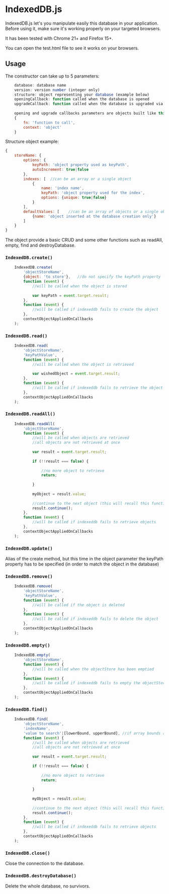 IndexedDB.js
============

IndexedDB.js let's you manipulate easily this database in your application. Before using it, make sure it's working properly on your targeted browsers.

It has been tested with Chrome 21+ and Firefox 15+.

You can open the test.html file to see it works on your browsers.

Usage
-----
The constructor can take up to 5 parameters:
```javascript
	database: database name
	version: version number (integer only)
	structure: object representing your database (example below)
	openingCallback: function called when the database is opened
	upgradeCallback: function called when the database is upgraded via the old way using setVersion() (like in chrome)
	
	opening and upgrade callbacks parameters are objects built like this:
	{
		fn: 'function to call',
		context: 'object'
	}
```
Structure object example:
```javascript
{
	storeName: {
		options: {
			keyPath: 'object property used as keyPath',
			autoIncrement: true|false
		},
		indexes: [	//can be an array or a single object
			{
				name: 'index name',
				keyPath: 'object property used for the index',
				options: {unique: true|false}
			}
		],
		defaultValues: [	//can be an array of objects or a single object
			{name: 'object inserted at the database creation only'}
		]
	}
}
```

The object provide a basic CRUD and some other functions such as readAll, empty, find and destroyDatabase.

### `IndexedDB.create()`
```javascript
	IndexedDB.create(
		'objectStoreName', 
		{object: 'to store'},	//do not specify the keyPath property
		function (event) {
			//will be called when the object is stored
			
			var keyPath = event.target.result;
		},
		function (event) {
			//will be called if indexeddb fails to create the object
		},
		contextObjectAppliedOnCallbacks
	);
```

### `IndexedDB.read()`
```javascript
	IndexedDB.read(
		'objectStoreName',
		'keyPathValue',
		function (event) {
			//will be called when the object is retrieved
			
			var wishedObject = event.target.result;
		},
		function (event) {
			//will be called if indexeddb fails to retrieve the object
		},
		contextObjectAppliedOnCallbacks
	);
```

### `IndexedDB.readAll()`
```javascript
	IndexedDB.readAll(
		'objectStoreName',
		function (event) {
			//will be called when objects are retrieved
			//all objects are not retrieved at once
			
			var result = event.target.result;
			
			if (!!result === false) {
			
				//no more object to retrieve
				return;
			
			}
			
			myObject = result.value;
			
			//continue to the next object (this will recall this function)
			result.continue();
		},
		function (event) {
			//will be called if indexeddb fails to retrieve objects
		},
		contextObjectAppliedOnCallbacks
	);
```

### `IndexedDB.update()`

Alias of the create method, but this time in the object parameter the keyPath property has to be specified (in order to match the object in the database)

### `IndexedDB.remove()`
```javascript
	IndexedDB.remove(
		'objectStoreName',
		'keyPathValue',
		function (event) {
			//will be called if the object is deleted
		},
		function (event) {
			//will be called if indexeddb fails to delete the object
		},
		contextObjectAppliedOnCallbacks
	);
```

### `IndexedDB.empty()`
```javascript
	IndexedDB.empty(
		'objectStoreName',
		function (event) {
			//will be called when the objectStore has been emptied
		},
		function (event) {
			//will be called if indexeddb fails to empty the objectStore
		},
		contextObjectAppliedOnCallbacks
	);
```

### `IndexedDB.find()`
```javascript
	IndexedDB.find(
		'objectStoreName',
		'indexName',
		'value to search'|[lowerBound, upperBound], //if array bounds are included in the search, if upperBound equals zero it will search for all values greater than the lowerBound
		function (event) {
			//will be called when objects are retrieved
			//all objects are not retrieved at once
			
			var result = event.target.result;
			
			if (!!result === false) {
			
				//no more object to retrieve
				return;
			
			}
			
			myObject = result.value;
			
			//continue to the next object (this will recall this function)
			result.continue();
		},
		function (event) {
			//will be called if indexeddb fails to retrieve objects
		},
		contextObjectAppliedOnCallbacks
	);
```

### `IndexedDB.close()`
Close the connection to the database.

### `IndexedDB.destroyDatabase()`
Delete the whole database, no survivors.